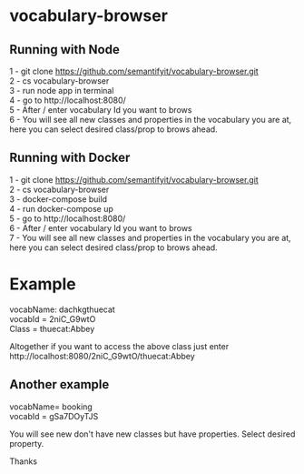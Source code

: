 # vocabulary-browser

## Running with Node 
1 - git clone https://github.com/semantifyit/vocabulary-browser.git \
2 - cs vocabulary-browser \
3 - run node app in terminal \
4 - go to http://localhost:8080/ \
5 - After / enter vocabulary Id you want to brows \
6 - You will see all new classes and properties in the vocabulary you are at, here you can select desired class/prop to brows ahead. 

## Running with Docker 
1 - git clone https://github.com/semantifyit/vocabulary-browser.git \
2 - cs vocabulary-browser \
3 - docker-compose build \
4 - run docker-compose up \
5 - go to http://localhost:8080/ \
6 - After / enter vocabulary Id you want to brows \
7 - You will see all new classes and properties in the vocabulary you are at, here you can select desired class/prop to brows ahead. 


# Example 
vocabName: dachkgthuecat \
vocabId = 2niC_G9wtO \
Class = thuecat:Abbey 

Altogether if you want to access the above class just enter http://localhost:8080/2niC_G9wtO/thuecat:Abbey 

## Another example
vocabName= booking \
vocabId = gSa7DOyTJS 

You will see new don't have new classes but have properties. Select desired property. 

Thanks